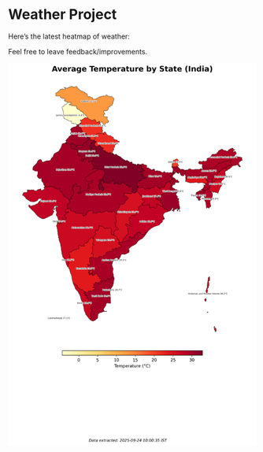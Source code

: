 # Weather Project

Here’s the latest heatmap of weather:

Feel free to leave feedback/improvements.

![India Heatmap](docs/assets/india_heatmap.png?v=D373EE)
